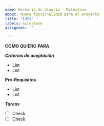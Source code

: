 ```yaml
---
name: Historia de Usuario - Milestone
about: Nueva funcionalidad para el proyecto
title: "[US]"
labels: milestone
assignees: ''

---
```


**COMO**
**QUIERO**
**PARA**

_**Criterios de aceptación**_
- List
- List

__**Pre-Requisitos**__
- List
- List

_**Tareas**_
- [ ] Check
- [ ] Check
